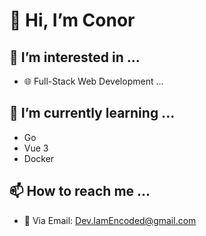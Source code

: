 # 👋 Hi, I’m Conor
## 👀 I’m interested in ...
- 🌐 Full-Stack Web Development ...
## 🌱 I’m currently learning ...
- Go
- Vue 3
- Docker
## 📫 How to reach me ...
- 📧 Via Email: Dev.IamEncoded@gmail.com
